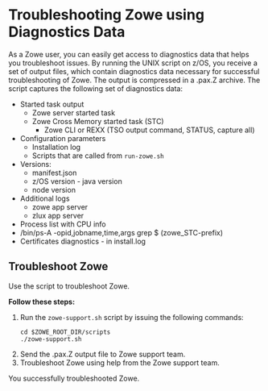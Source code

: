 # Troubleshooting Zowe using Diagnostics Data
<!-- TODO -->
As a Zowe user, you can easily get access to diagnostics data that helps you troubleshoot issues. By running the UNIX script on z/OS, you receive a set of output files, which contain diagnostics data necessary for successful troubleshooting of Zowe. The output is compressed in a .pax.Z archive. The script captures the following set of diagnostics data:

 - Started task output
    - Zowe server started task
    - Zowe Cross Memory started task (STC)
        - Zowe CLI or REXX (TSO output command, STATUS, capture all)
 - Configuration parameters
     - Installation log
     - Scripts that are called from `run-zowe.sh`
 - Versions:
    - manifest.json
    - z/OS version
    - java version
    - node version
 - Additional logs
    - zowe app server 
    - zlux app server
 - Process list with CPU info
 - /bin/ps-A -opid,jobname,time,args grep $ (zowe_STC-prefix)
 - Certificates diagnostics - in install.log 

## Troubleshoot Zowe

Use the script to troubleshoot Zowe.

**Follow these steps:**

1. Run the `zowe-support.sh` script by issuing the following commands:
   ```
   cd $ZOWE_ROOT_DIR/scripts
   ./zowe-support.sh
   ```
2. Send the .pax.Z output file to Zowe support team.
3. Troubleshoot Zowe using help from the Zowe support team.

You successfully troubleshooted Zowe.
